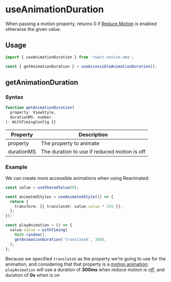 # useAnimationDuration

When passing a motion property, returns 0 if [Reduce Motion](https://reactnative.dev/docs/accessibilityinfo) is enabled otherwise the given value.


## Usage

```js
import { useAnimationDuration } from 'react-native-ama';

const { getAnimationDuration } = useAccessibleAnimationDuration();
```

## getAnimationDuration

### Syntax

```js
function getAnimationDuration(
  property: ViewStyle,
  durationMS: number,
): WithTimingConfig {}
```

| Property   | Description                                  |
| ---------- | -------------------------------------------- |
| property   | The property to animate                      |
| durationMS | The duration to use if reduced motion is off |

### Example

We can create more accessible animations when using Reanimated:

```ts
const value = useSharedValue(0);

const animatedStyles = useAnimatedStyle(() => {
  return {
    transform: [{ translateX: value.value * 255 }],
  };
});

const playAnimation = () => {
  value.value = withTiming(
    Math.random(),
    getAnimationDuration('translateX', 300),
  );
};
```

Because we specified `translateX` as the property we're going to use for the animation, and considering that that property is a [motion animation](../utils/isMotionAnimation.md); `playAnimation` will use a duration of **300ms** when reduce motion is _off_, and duration of **0s** when is on
